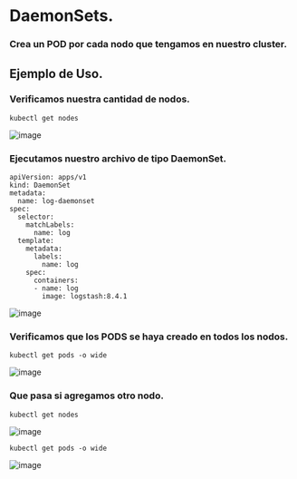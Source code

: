 # DaemonSets.
### Crea un POD por cada nodo que tengamos en nuestro cluster.
## Ejemplo de Uso.
### Verificamos nuestra cantidad de nodos.
```
kubectl get nodes
```
![image](https://github.com/user-attachments/assets/6827bc0c-b4c0-41bf-b642-5eaf869defcb)

### Ejecutamos nuestro archivo de tipo DaemonSet.
```
apiVersion: apps/v1
kind: DaemonSet
metadata:
  name: log-daemonset
spec:
  selector:
    matchLabels:
      name: log 
  template:
    metadata:
      labels:
        name: log
    spec:
      containers:
      - name: log
        image: logstash:8.4.1
```
![image](https://github.com/user-attachments/assets/e5a7db5a-18b1-4657-9a8f-5d5df9eb846c)

### Verificamos que los PODS se haya creado en todos los nodos.
```
kubectl get pods -o wide
```
![image](https://github.com/user-attachments/assets/ef39b640-7005-4e65-9728-7ebd1d964c45)

### Que pasa si agregamos otro nodo.
```
kubectl get nodes
```
![image](https://github.com/user-attachments/assets/05fe43ea-8a34-467f-bc6c-5f3844fb59f9)

```
kubectl get pods -o wide
```
![image](https://github.com/user-attachments/assets/412ffd0b-af53-4d02-84ee-974e592b7dcb)
